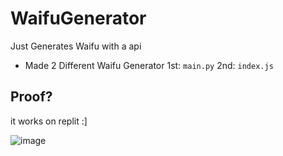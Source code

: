 # WaifuGenerator
Just Generates Waifu with a api

- Made 2 Different Waifu Generator
1st: `main.py`
2nd: `index.js`

## Proof?
it works on replit :]


![image](https://user-images.githubusercontent.com/101320329/236390742-1bdef734-7ea0-42da-876b-c2c0c2c857c7.png)
